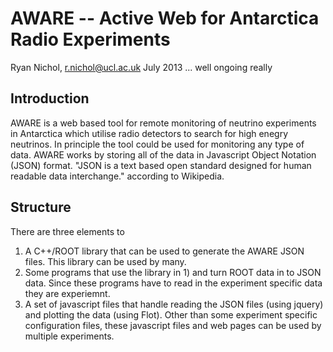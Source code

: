 
AWARE   -- Active Web for Antarctica Radio Experiments 
======================================================
Ryan Nichol, r.nichol@ucl.ac.uk	
July 2013 ... well ongoing really


Introduction 
------------
AWARE is a web based tool for remote monitoring of neutrino experiments in Antarctica which utilise radio detectors to search for high enegry neutrinos. In principle the tool could be used for monitoring any type of data. AWARE works by storing all of the data in Javascript Object Notation (JSON) format. "JSON is a text based open standard designed for human readable data interchange." according to Wikipedia. 


Structure
----------
There are three elements to 

1. A C++/ROOT library that can be used to generate the AWARE JSON files. This library can be used by many.
2. Some programs that use the library in 1) and turn ROOT data in to JSON data. Since these programs have to read in the experiment specific data they are experiemnt.
3. A set of javascript files that handle reading the JSON files (using jquery) and plotting the data (using Flot). Other than some experiment specific configuration files, these javascript files and web pages can be used by multiple experiments.
